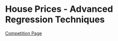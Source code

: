 # House Prices - Advanced Regression Techniques
[Competition Page](https://www.kaggle.com/c/house-prices-advanced-regression-techniques)

